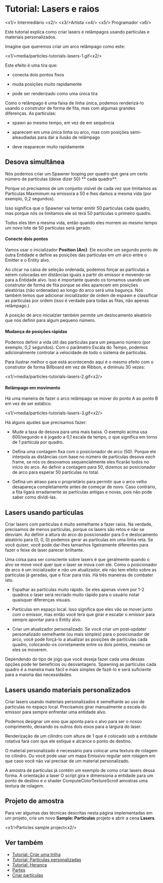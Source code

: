 # Tutorial: Lasers e raios

<x1\/> Intermediário <x2\/>
<x3\/>Artista <x4\/>
<x5\/> Programador <x6\/>

Este tutorial explica como criar lasers e relâmpagos usando partículas e materiais personalizados.

Imagine que queremos criar um arco relâmpago como este:

<x1\/>media\/particles-tutorials-lasers-1.gif<x2\/>

Este efeito é uma tira que:

* conecta dois pontos fixos

* muda posições muito rapidamente

* pode ser renderizado como uma única tira

Como o relâmpago é uma faixa de linha única, podemos renderizá-lo usando o construtor de forma de fita, mas com algumas grandes diferenças. As partículas:

* spawn ao mesmo tempo, em vez de em sequência

* aparecem em uma única linha ou arco, mas com posições semi-aleaudiadas para dar a ilusão de relâmpago

* deve reaparecer muito rapidamente

## Desova simultânea

Nós podemos criar um Spawner looping por quadro que gera um certo número de partículas (deixe dizer 50) ** cada quadro**.

Porque só precisamos de um conjunto visível de cada vez que limitamos as Partículas Maxmimum na emissora a 50 e lhes damos a mesma vida (por exemplo, 0,2 segundos).

Isso significa que o Spawner vai tentar emitir 50 partículas cada quadro, mas porque nós os limitamos ele só terá 50 partículas o primeiro quadro.

Todos eles têm a mesma vida, então quando eles morrem ao mesmo tempo um novo lote de 50 partículas será gerado.

#### Conecte dois pontos

Vamos usar o inicializador **Position (Arc)**. Ele escolhe um segundo ponto de outra Entidade e define as posições das partículas em um arco entre o Emitter e o Entity alvo.

Ao clicar na caixa de seleção ordenada, podemos forçar as partículas a serem colocadas em distâncias iguais a partir do emissor e movendo-se para a Entidade alvo.
Isso é importante quando os tornamos usando um construtor de forma de fita porque se eles aparecem em posições aleatórias (não ordenadas) ao longo do arco será uma bagunça.
Nós também temos que adicionar inicializador de ordem de espawn e classificar as partículas por ordem (isso é verdade para todas as fitas, não apenas relâmpago.)

A posição de arco inicialzier também permite um deslocamento aleatório que nós definir para algum pequeno número.

#### Mudança de posições rápidas

Podemos definir a vida útil das partículas para um pequeno número (por exemplo, 0,2 segundos). Com o parâmetro Escala do Tempo, podemos adicionalmente controlar a velocidade de todo o sistema de partículas.

Para ilustrar melhor o que está acontecendo aqui é o mesmo efeito com o construtor de forma Billboard em vez de Ribbon, e diminuiu 30 vezes:

<x1\/>media\/particles-tutorials-lasers-2.gif<x2\/>

#### Relâmpago em movimento

Há uma maneira de fazer o arco relâmpago se mover do ponto A ao ponto B em vez de ser estático.

<x1\/>media\/particles-tutorials-lasers-3.gif<x2\/>

Há alguns ajustes que precisamos fazer:

* Mude a taxa de desova para uma mais baixa. O exemplo acima usa 600\/segundo e é jogado a 0,1 escala de tempo, o que significa em torno de 1 partícula por quadro.

* Defina uma contagem fixa com o posicionador de arco (50). Porque ele interpola as distâncias com base no número de partículas desova *each* frame, se nós os desovamos sequencialmente eles ficarão todos no início do arco. Ao definir a contagem para 50, dizemos ao posicionador de arco para esperar 50 partículas no total.

* Defina um atraso para o proprietário para permitir que o arco velho desapareça completamente antes de começar de novo. Caso contrário, a fita ligará erradamente as partículas antigas e novas, pois não pode saber como dividi-las.

## Lasers usando partículas

Criar lasers com partículas é muito semelhante a fazer raios. Na verdade, precisamos de menos partículas, porque os lasers são retos e não se desviam.
Ao definir a altura do arco do posicionador para 0 e deslocamento aleatório para (0, 0, 0) podemos gerar as partículas em uma linha reta. Se você quiser, você pode dar-lhes tamanhos ligeiramente diferentes para fazer o feixe de laser parecer brilhante.

Uma coisa para ser consciente sobre lasers é que geralmente quando o alvo se move você quer que o laser se mova com ele. Como o posicionador de arco é um inicializador e não um atualizador, ele não tem efeito sobre as partículas já geradas, que e ficar para trás. Há três maneiras de combater isto.

* Espalhar as partículas muito rápido. Se eles apenas vivem por 1-2 quadros o laser será recriado muito rápido para o usuário notar quaisquer diferenças visuais.

* Partículas em espaço local. Isso significa que eles vão se mover junto com o emissor, mas então você terá que girar e escalar o emissor para sempre apontar para o Entity alvo.

* Criar um atualizador personalizado. Se você criar um post-updater personalizado semelhante (ou mais simples) para o posicionador de arco, você pode forçá-lo a atualizar as posições de partículas cada quadro, colocando-os corretamente entre os dois pontos, mesmo se eles se moverem.

Dependendo do tipo de jogo que você deseja fazer cada uma dessas opções pode ter benefícios ou desvantagens. Spawning as partículas cada quadro é a maneira mais fácil e mais simples de fazê-lo e será suficiente para a maioria das necessidades.

## Lasers usando materiais personalizados

Criar lasers usando materiais personalizados é semelhante ao uso de partículas no espaço local. Precisamos girar manualmente a escala do emissor para sempre enfrentar uma entidade alvo.

Podemos designar um eixo que aponta para o alvo para ser o nosso comprimento, deixando os outros dois eixos para a largura do laser.

Renderização de um cilindro com altura de 1 que é colocado sob a entidade rotativa fará com que ele estique e alcance o ponto de destino.

O material personalizado é necessário para colocar uma textura de rolagem no cilindro. Ou você pode usar um mapa Emissivo regular sem rolagem em que caso você não vai precisar de um material personalizado.

A amostra de partículas já contém um exemplo de como criar lasers dessa forma. A orientação a laser O script gira e dimensiona a entidade para um ponto de destino e o shader ComputeColorTextureScroll amostras uma textura de rolagem.

## Projeto de amostra

Para ver algumas das técnicas descritas nesta página implementadas em um projeto, crie um novo **Sample: Partículas** projeto e abrir a cena **Lasers**.

<x1\/>Particles sample project<x2\/>

## Ver também

* [Tutorial: Criar uma trilha](create-a-trail.md)
* [Tutorial: Partículas personalizadas](custom-particles.md)
* [Tutorial: Herança](inheritance.md)
* [Partes](../index.md)
* [Criar partículas](../create-particles.md)